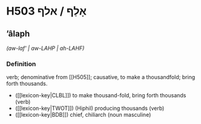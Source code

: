 # H503 אָלַף / אלף

## ʼâlaph

_(aw-laf' | aw-LAHP | ah-LAHF)_

### Definition

verb; denominative from [[H505]]; causative, to make a thousandfold; bring forth thousands.

- ([[lexicon-key|CLBL]]) to make thousand-fold, bring forth thousands (verb)
- ([[lexicon-key|TWOT]]) (Hiphil) producing thousands (verb)
- ([[lexicon-key|BDB]]) chief, chiliarch (noun masculine)
